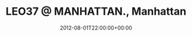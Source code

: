 ---
templateKey: event
guid: 08977edb-6eab-11ea-99c5-002590d1d1b0
date: 2012-08-01T22:00:00+00:00
eventTime: '10pm'
title: 'LEO37 @ MANHATTAN., Manhattan'
artist: 'LEO37 @ MANHATTAN.'
city: Taipei
venue: Manhattan
group: LEO37
---